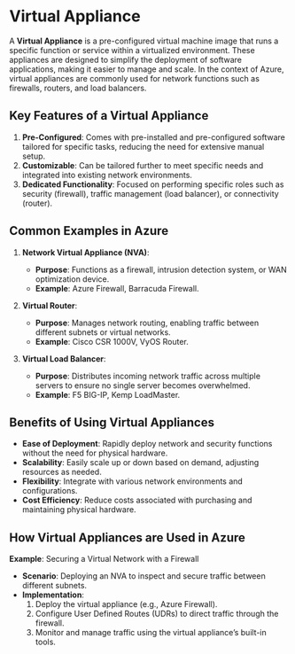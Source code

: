 # Virtual Appliance

A **Virtual Appliance** is a pre-configured virtual machine image that runs a specific function or service within a virtualized environment. These appliances are designed to simplify the deployment of software applications, making it easier to manage and scale. In the context of Azure, virtual appliances are commonly used for network functions such as firewalls, routers, and load balancers.

## Key Features of a Virtual Appliance

1. **Pre-Configured**: Comes with pre-installed and pre-configured software tailored for specific tasks, reducing the need for extensive manual setup.
2. **Customizable**: Can be tailored further to meet specific needs and integrated into existing network environments.
3. **Dedicated Functionality**: Focused on performing specific roles such as security (firewall), traffic management (load balancer), or connectivity (router).

## Common Examples in Azure

1. **Network Virtual Appliance (NVA)**:

   - **Purpose**: Functions as a firewall, intrusion detection system, or WAN optimization device.
   - **Example**: Azure Firewall, Barracuda Firewall.

2. **Virtual Router**:

   - **Purpose**: Manages network routing, enabling traffic between different subnets or virtual networks.
   - **Example**: Cisco CSR 1000V, VyOS Router.

3. **Virtual Load Balancer**:
   - **Purpose**: Distributes incoming network traffic across multiple servers to ensure no single server becomes overwhelmed.
   - **Example**: F5 BIG-IP, Kemp LoadMaster.

## Benefits of Using Virtual Appliances

- **Ease of Deployment**: Rapidly deploy network and security functions without the need for physical hardware.
- **Scalability**: Easily scale up or down based on demand, adjusting resources as needed.
- **Flexibility**: Integrate with various network environments and configurations.
- **Cost Efficiency**: Reduce costs associated with purchasing and maintaining physical hardware.

## How Virtual Appliances are Used in Azure

**Example**: Securing a Virtual Network with a Firewall

- **Scenario**: Deploying an NVA to inspect and secure traffic between different subnets.
- **Implementation**:
  1. Deploy the virtual appliance (e.g., Azure Firewall).
  2. Configure User Defined Routes (UDRs) to direct traffic through the firewall.
  3. Monitor and manage traffic using the virtual appliance’s built-in tools.
